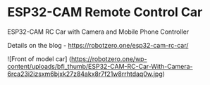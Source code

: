 # ESP32-CAM Remote Control Car
ESP32-CAM RC Car with Camera and Mobile Phone Controller  

Details on the blog - https://robotzero.one/esp32-cam-rc-car/  

![Front of model car] (https://robotzero.one/wp-content/uploads/bfi_thumb/ESP32-CAM-RC-Car-With-Camera-6rca23i2izsxm6bjxk27z84akx8r7f21w8rrhtdaq0w.jpg)

